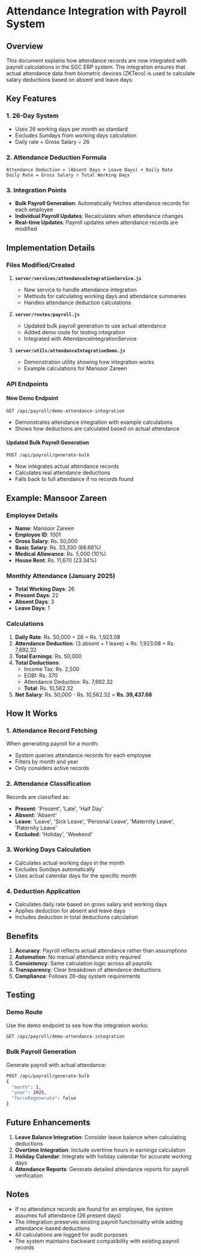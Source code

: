 # Attendance Integration with Payroll System

## Overview

This document explains how attendance records are now integrated with payroll calculations in the SGC ERP system. The integration ensures that actual attendance data from biometric devices (ZKTeco) is used to calculate salary deductions based on absent and leave days.

## Key Features

### 1. **26-Day System**
- Uses 26 working days per month as standard
- Excludes Sundays from working days calculation
- Daily rate = Gross Salary ÷ 26

### 2. **Attendance Deduction Formula**
```
Attendance Deduction = (Absent Days + Leave Days) × Daily Rate
Daily Rate = Gross Salary ÷ Total Working Days
```

### 3. **Integration Points**
- **Bulk Payroll Generation**: Automatically fetches attendance records for each employee
- **Individual Payroll Updates**: Recalculates when attendance changes
- **Real-time Updates**: Payroll updates when attendance records are modified

## Implementation Details

### Files Modified/Created

1. **`server/services/attendanceIntegrationService.js`**
   - New service to handle attendance integration
   - Methods for calculating working days and attendance summaries
   - Handles attendance deduction calculations

2. **`server/routes/payroll.js`**
   - Updated bulk payroll generation to use actual attendance
   - Added demo route for testing integration
   - Integrated with AttendanceIntegrationService

3. **`server/utils/attendanceIntegrationDemo.js`**
   - Demonstration utility showing how integration works
   - Example calculations for Mansoor Zareen

### API Endpoints

#### New Demo Endpoint
```
GET /api/payroll/demo-attendance-integration
```
- Demonstrates attendance integration with example calculations
- Shows how deductions are calculated based on actual attendance

#### Updated Bulk Payroll Generation
```
POST /api/payroll/generate-bulk
```
- Now integrates actual attendance records
- Calculates real attendance deductions
- Falls back to full attendance if no records found

## Example: Mansoor Zareen

### Employee Details
- **Name**: Mansoor Zareen
- **Employee ID**: 1001
- **Gross Salary**: Rs. 50,000
- **Basic Salary**: Rs. 33,330 (66.66%)
- **Medical Allowance**: Rs. 5,000 (10%)
- **House Rent**: Rs. 11,670 (23.34%)

### Monthly Attendance (January 2025)
- **Total Working Days**: 26
- **Present Days**: 22
- **Absent Days**: 3
- **Leave Days**: 1

### Calculations
1. **Daily Rate**: Rs. 50,000 ÷ 26 = Rs. 1,923.08
2. **Attendance Deduction**: (3 absent + 1 leave) × Rs. 1,923.08 = Rs. 7,692.32
3. **Total Earnings**: Rs. 50,000
4. **Total Deductions**: 
   - Income Tax: Rs. 2,500
   - EOBI: Rs. 370
   - Attendance Deduction: Rs. 7,692.32
   - **Total**: Rs. 10,562.32
5. **Net Salary**: Rs. 50,000 - Rs. 10,562.32 = **Rs. 39,437.68**

## How It Works

### 1. **Attendance Record Fetching**
When generating payroll for a month:
- System queries attendance records for each employee
- Filters by month and year
- Only considers active records

### 2. **Attendance Classification**
Records are classified as:
- **Present**: 'Present', 'Late', 'Half Day'
- **Absent**: 'Absent'
- **Leave**: 'Leave', 'Sick Leave', 'Personal Leave', 'Maternity Leave', 'Paternity Leave'
- **Excluded**: 'Holiday', 'Weekend'

### 3. **Working Days Calculation**
- Calculates actual working days in the month
- Excludes Sundays automatically
- Uses actual calendar days for the specific month

### 4. **Deduction Application**
- Calculates daily rate based on gross salary and working days
- Applies deduction for absent and leave days
- Includes deduction in total deductions calculation

## Benefits

1. **Accuracy**: Payroll reflects actual attendance rather than assumptions
2. **Automation**: No manual attendance entry required
3. **Consistency**: Same calculation logic across all payrolls
4. **Transparency**: Clear breakdown of attendance deductions
5. **Compliance**: Follows 26-day system requirements

## Testing

### Demo Route
Use the demo endpoint to see how the integration works:
```bash
GET /api/payroll/demo-attendance-integration
```

### Bulk Payroll Generation
Generate payroll with actual attendance:
```bash
POST /api/payroll/generate-bulk
{
  "month": 1,
  "year": 2025,
  "forceRegenerate": false
}
```

## Future Enhancements

1. **Leave Balance Integration**: Consider leave balance when calculating deductions
2. **Overtime Integration**: Include overtime hours in earnings calculation
3. **Holiday Calendar**: Integrate with holiday calendar for accurate working days
4. **Attendance Reports**: Generate detailed attendance reports for payroll verification

## Notes

- If no attendance records are found for an employee, the system assumes full attendance (26 present days)
- The integration preserves existing payroll functionality while adding attendance-based deductions
- All calculations are logged for audit purposes
- The system maintains backward compatibility with existing payroll records
